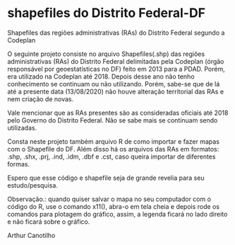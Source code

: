 # shapefiles do Distrito Federal-DF
Shapefiles das regiões administrativas (RAs) do Distrito Federal segundo a Codeplan

O seguinte projeto consiste no arquivo Shapefiles(.shp) das regiões administrativas (RAs) do Distrito Federal delimitadas pela Codeplan (órgão responsável por geoestatísticas no DF) feito em 2013 para a PDAD. Porém, era utilizado na Codeplan até 2018. Depois desse ano não tenho conhecimento se continuam ou não utilizando. Porém, sabe-se que de lá até a presente data (13/08/2020) não houve alteração territorial das RAs e nem criação de novas.

Vale mencionar que as RAs presentes são as consideradas oficiais até 2018 pelo Governo do Distrito Federal. Não se sabe mais se continuam sendo utilizadas.

Consta neste projeto também arquivo R de como importar e fazer mapas com o Shapefile do DF. Além disso há os arquivos das RAs em formatos: .shp, .shx, .prj, .ind, .idm, .dbf e .cst, caso queira importar de diferentes formas.

Espero que esse código e shapefile seja de grande revelia para seu estudo/pesquisa.

Observação.: quando quiser salvar o mapa no seu computador com o código do R, use o comando x11(), abra-o em tela cheia e depois rode os comandos para plotagem do gráfico, assim, a legenda ficará no lado direito e não ficará sobre o gráfico.

Arthur Canotilho
